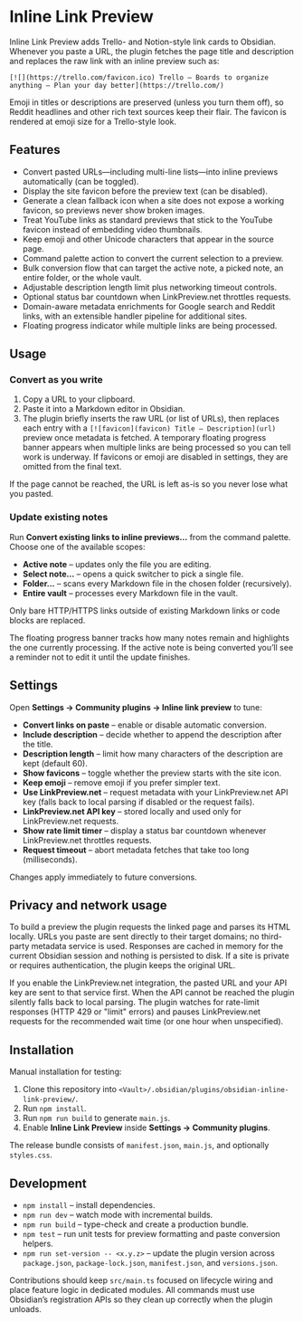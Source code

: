 # Inline Link Preview

Inline Link Preview adds Trello- and Notion-style link cards to Obsidian. Whenever you paste a URL, the plugin fetches the page title and description and replaces the raw link with an inline preview such as:

```
[![](https://trello.com/favicon.ico) Trello – Boards to organize anything — Plan your day better](https://trello.com/)
```

Emoji in titles or descriptions are preserved (unless you turn them off), so Reddit headlines and other rich text sources keep their flair. The favicon is rendered at emoji size for a Trello-style look.

## Features

- Convert pasted URLs—including multi-line lists—into inline previews automatically (can be toggled).
- Display the site favicon before the preview text (can be disabled).
- Generate a clean fallback icon when a site does not expose a working favicon, so previews never show broken images.
- Treat YouTube links as standard previews that stick to the YouTube favicon instead of embedding video thumbnails.
- Keep emoji and other Unicode characters that appear in the source page.
- Command palette action to convert the current selection to a preview.
- Bulk conversion flow that can target the active note, a picked note, an entire folder, or the whole vault.
- Adjustable description length limit plus networking timeout controls.
- Optional status bar countdown when LinkPreview.net throttles requests.
- Domain-aware metadata enrichments for Google search and Reddit links, with an extensible handler pipeline for additional sites.
- Floating progress indicator while multiple links are being processed.

## Usage

### Convert as you write
1. Copy a URL to your clipboard.
2. Paste it into a Markdown editor in Obsidian.
3. The plugin briefly inserts the raw URL (or list of URLs), then replaces each entry with a `[![favicon](favicon) Title — Description](url)` preview once metadata is fetched. A temporary floating progress banner appears when multiple links are being processed so you can tell work is underway. If favicons or emoji are disabled in settings, they are omitted from the final text.

If the page cannot be reached, the URL is left as-is so you never lose what you pasted.

### Update existing notes
Run **Convert existing links to inline previews…** from the command palette. Choose one of the available scopes:

- **Active note** – updates only the file you are editing.
- **Select note…** – opens a quick switcher to pick a single file.
- **Folder…** – scans every Markdown file in the chosen folder (recursively).
- **Entire vault** – processes every Markdown file in the vault.

Only bare HTTP/HTTPS links outside of existing Markdown links or code blocks are replaced.

The floating progress banner tracks how many notes remain and highlights the one currently processing. If the active note is being converted you’ll see a reminder not to edit it until the update finishes.

## Settings

Open **Settings → Community plugins → Inline link preview** to tune:

- **Convert links on paste** – enable or disable automatic conversion.
- **Include description** – decide whether to append the description after the title.
- **Description length** – limit how many characters of the description are kept (default 60).
- **Show favicons** – toggle whether the preview starts with the site icon.
- **Keep emoji** – remove emoji if you prefer simpler text.
- **Use LinkPreview.net** – request metadata with your LinkPreview.net API key (falls back to local parsing if disabled or the request fails).
- **LinkPreview.net API key** – stored locally and used only for LinkPreview.net requests.
- **Show rate limit timer** – display a status bar countdown whenever LinkPreview.net throttles requests.
- **Request timeout** – abort metadata fetches that take too long (milliseconds).

Changes apply immediately to future conversions.

## Privacy and network usage

To build a preview the plugin requests the linked page and parses its HTML locally. URLs you paste are sent directly to their target domains; no third-party metadata service is used. Responses are cached in memory for the current Obsidian session and nothing is persisted to disk. If a site is private or requires authentication, the plugin keeps the original URL.

If you enable the LinkPreview.net integration, the pasted URL and your API key are sent to that service first. When the API cannot be reached the plugin silently falls back to local parsing. The plugin watches for rate-limit responses (HTTP 429 or "limit" errors) and pauses LinkPreview.net requests for the recommended wait time (or one hour when unspecified).

## Installation

Manual installation for testing:

1. Clone this repository into `<Vault>/.obsidian/plugins/obsidian-inline-link-preview/`.
2. Run `npm install`.
3. Run `npm run build` to generate `main.js`.
4. Enable **Inline Link Preview** inside **Settings → Community plugins**.

The release bundle consists of `manifest.json`, `main.js`, and optionally `styles.css`.

## Development

- `npm install` – install dependencies.
- `npm run dev` – watch mode with incremental builds.
- `npm run build` – type-check and create a production bundle.
- `npm test` – run unit tests for preview formatting and paste conversion helpers.
- `npm run set-version -- <x.y.z>` – update the plugin version across `package.json`, `package-lock.json`, `manifest.json`, and `versions.json`.

Contributions should keep `src/main.ts` focused on lifecycle wiring and place feature logic in dedicated modules. All commands must use Obsidian’s registration APIs so they clean up correctly when the plugin unloads.
